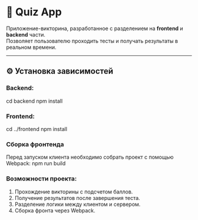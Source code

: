 # 🧠 Quiz App

Приложение-викторина, разработанное с разделением на **frontend** и **backend** части.  
Позволяет пользователю проходить тесты и получать результаты в реальном времени.

---

## ⚙️ Установка зависимостей

### Backend:
cd backend
npm install


### Frontend:
cd ../frontend
npm install


### Сборка фронтенда
Перед запуском клиента необходимо собрать проект с помощью Webpack:
npm run build


### Возможности проекта:
1) Прохождение викторины с подсчетом баллов. 
2) Получение результатов после завершения теста. 
3) Разделение логики между клиентом и сервером.
4) Сборка фронта через Webpack.


